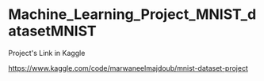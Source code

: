 # Machine_Learning_Project_MNIST_datasetMNIST

Project's Link in Kaggle 

https://www.kaggle.com/code/marwaneelmajdoub/mnist-dataset-project
